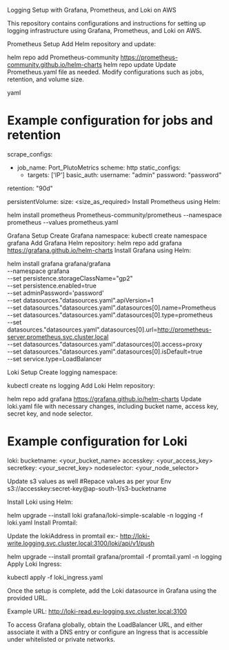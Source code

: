 
Logging Setup with Grafana, Prometheus, and Loki on AWS

This repository contains configurations and instructions for setting up logging infrastructure using Grafana, Prometheus, and Loki on AWS.

Prometheus Setup
Add Helm repository and update:

helm repo add Prometheus-community https://prometheus-community.github.io/helm-charts
helm repo update
Update Prometheus.yaml file as needed. Modify configurations such as jobs, retention, and volume size.

yaml
# Example configuration for jobs and retention
scrape_configs:
  - job_name: Port_PlutoMetrics
    scheme: http
    static_configs:
      - targets: ['IP']
    basic_auth:
      username: "admin"
      password: "password"

retention: "90d"

persistentVolume:
  size: <size_as_required>
Install Prometheus using Helm:

helm install prometheus Prometheus-community/prometheus --namespace prometheus --values prometheus.yaml

Grafana Setup
Create Grafana namespace:
kubectl create namespace grafana
Add Grafana Helm repository:
helm repo add grafana https://grafana.github.io/helm-charts
Install Grafana using Helm:

helm install grafana grafana/grafana \
  --namespace grafana \
  --set persistence.storageClassName="gp2" \
  --set persistence.enabled=true \
  --set adminPassword='password' \
  --set datasources."datasources\.yaml".apiVersion=1 \
  --set datasources."datasources\.yaml".datasources[0].name=Prometheus \
  --set datasources."datasources\.yaml".datasources[0].type=prometheus \
  --set datasources."datasources\.yaml".datasources[0].url=http://prometheus-server.prometheus.svc.cluster.local \
  --set datasources."datasources\.yaml".datasources[0].access=proxy \
  --set datasources."datasources\.yaml".datasources[0].isDefault=true \
  --set service.type=LoadBalancer
  
Loki Setup
Create logging namespace:

kubectl create ns logging
Add Loki Helm repository:

helm repo add grafana https://grafana.github.io/helm-charts
Update loki.yaml file with necessary changes, including bucket name, access key, secret key, and node selector.

# Example configuration for Loki
loki:
  bucketname: <your_bucket_name>
  accesskey: <your_access_key>
  secretkey: <your_secret_key>
  nodeselector: <your_node_selector>

Update s3 values as well 
#Repace values as per your Env  
s3://accesskey:secret-key@ap-south-1/s3-bucketname 


Install Loki using Helm:

helm upgrade --install loki grafana/loki-simple-scalable -n logging -f loki.yaml
Install Promtail:

Update the lokiAddress in promtail
ex:- http://loki-write.logging.svc.cluster.local:3100/loki/api/v1/push 

helm upgrade --install promtail grafana/promtail -f promtail.yaml -n logging
Apply Loki Ingress:

kubectl apply -f loki_ingress.yaml

Once the setup is complete, add the Loki datasource in Grafana using the provided URL.

Example URL: http://loki-read.eu-logging.svc.cluster.local:3100

To access Grafana globally, obtain the LoadBalancer URL, and either associate it with a DNS entry or configure an Ingress that is accessible under whitelisted or private networks.










